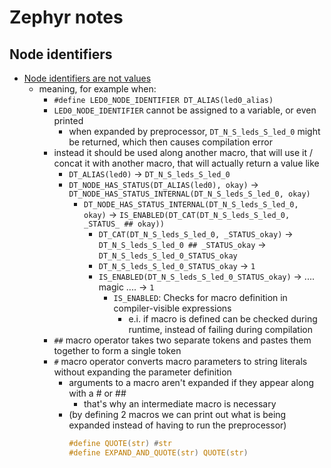 # Zephyr notes

## Node identifiers
- [Node identifiers are not values](https://docs.zephyrproject.org/latest/guides/dts/api-usage.html#node-identifiers-are-not-values)
  - meaning, for example when:
      - `#define LED0_NODE_IDENTIFIER DT_ALIAS(led0_alias)`
      - `LED0_NODE_IDENTIFIER` cannot be assigned to a variable, or even printed
        - when expanded by preprocessor, `DT_N_S_leds_S_led_0` might be returned, which then causes compilation error
      - instead it should be used along another macro, that will use it / concat it with another macro, that will actually return a value like
        - `DT_ALIAS(led0)` -> `DT_N_S_leds_S_led_0`
        - `DT_NODE_HAS_STATUS(DT_ALIAS(led0), okay)` -> `DT_NODE_HAS_STATUS_INTERNAL(DT_N_S_leds_S_led_0, okay)`
          - `DT_NODE_HAS_STATUS_INTERNAL(DT_N_S_leds_S_led_0, okay)` -> `IS_ENABLED(DT_CAT(DT_N_S_leds_S_led_0, _STATUS_ ## okay))`
            - `DT_CAT(DT_N_S_leds_S_led_0, _STATUS_okay)` -> `DT_N_S_leds_S_led_0 ## _STATUS_okay` -> `DT_N_S_leds_S_led_0_STATUS_okay`
            - `DT_N_S_leds_S_led_0_STATUS_okay` -> `1`
            - `IS_ENABLED(DT_N_S_leds_S_led_0_STATUS_okay)` -> .... magic .... -> `1`
              - `IS_ENABLED`: Checks for macro definition in compiler-visible expressions
                - e.i. if macro is defined can be checked during runtime, instead of failing during compilation
      - `##` macro operator takes two separate tokens and pastes them together to form a single token
      - `#` macro operator converts macro parameters to string literals without expanding the parameter definition
        - arguments to a macro aren't expanded if they appear along with a # or ##
          - that's why an intermediate macro is necessary
        - (by defining 2 macros we can print out what is being expanded instead of having to run the preprocessor)
          ```c
          #define QUOTE(str) #str
          #define EXPAND_AND_QUOTE(str) QUOTE(str)
          ```

